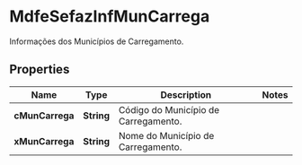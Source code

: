 

# MdfeSefazInfMunCarrega

Informações dos Municípios de Carregamento.

## Properties

| Name | Type | Description | Notes |
|------------ | ------------- | ------------- | -------------|
|**cMunCarrega** | **String** | Código do Município de Carregamento. |  |
|**xMunCarrega** | **String** | Nome do Município de Carregamento. |  |



